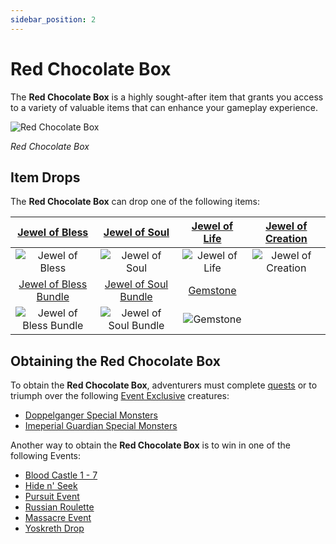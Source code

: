 ```yaml
---
sidebar_position: 2
---
```


# Red Chocolate Box

The **Red Chocolate Box** is a highly sought-after item that grants you access to a variety of valuable items that can enhance your gameplay experience.

![Red Chocolate Box](/img/items/item-bags/red-chocolate-box.png)

_Red Chocolate Box_

## Item Drops

The **Red Chocolate Box** can drop one of the following items:

|    [Jewel of Bless](/items/jewels/regular-jewels/jewel-of-bless)     |    [Jewel of Soul](/items/jewels/regular-jewels/jewel-of-soul)     | [Jewel of Life](/items/jewels/regular-jewels/jewel-of-life) | [Jewel of Creation](/items/jewels/regular-jewels/jewel-of-creation) |
| :------------------------------------------------------------------: | :----------------------------------------------------------------: | :---------------------------------------------------------: | :-----------------------------------------------------------------: |
|            ![Jewel of Bless](/img/items/jewels/bless.png)            |            ![Jewel of Soul](/img/items/jewels/soul.png)            |        ![Jewel of Life](/img/items/jewels/life.png)         |        ![Jewel of Creation](/img/items/jewels/creation.png)         |
| [Jewel of Bless Bundle](/items/jewels/regular-jewels/jewel-of-bless) | [Jewel of Soul Bundle](/items/jewels/regular-jewels/jewel-of-soul) |      [Gemstone](/items/jewels/regular-jewels/gemstone)      |
|       ![Jewel of Bless Bundle](/img/items/jewels/bless-10.png)       |       ![Jewel of Soul Bundle](/img/items/jewels/soul-10.png)       |         ![Gemstone](/img/items/jewels/gemstone.png)         |

## Obtaining the Red Chocolate Box

To obtain the **Red Chocolate Box**, adventurers must complete [quests](/gameplay-systems/quest-system) or to triumph over the following [Event Exclusive](/category/events-exclusive-monsters) creatures:

- [Doppelganger Special Monsters](/category/doppelganger)
- [Imeperial Guardian Special Monsters](/category/imperial-guardian)

Another way to obtain the **Red Chocolate Box** is to win in one of the following Events:

- [Blood Castle 1 - 7](/events/blood-castle)
- [Hide n' Seek](/events/others/hide-n-seek)
- [Pursuit Event](/events/others/pursuit)
- [Russian Roulette](/events/others/russian-roulette)
- [Massacre Event](/events/others/massacre)
- [Yoskreth Drop](/events/others/yoskreth-drop)
